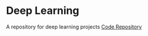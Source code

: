 # Deep Learning
A repository for deep learning projects
[Code Repository](https://github.com/taipeitechmmslab/MMSLAB-TF2?source=post_page-----7535e4c8c4f7---------------------------------------)
